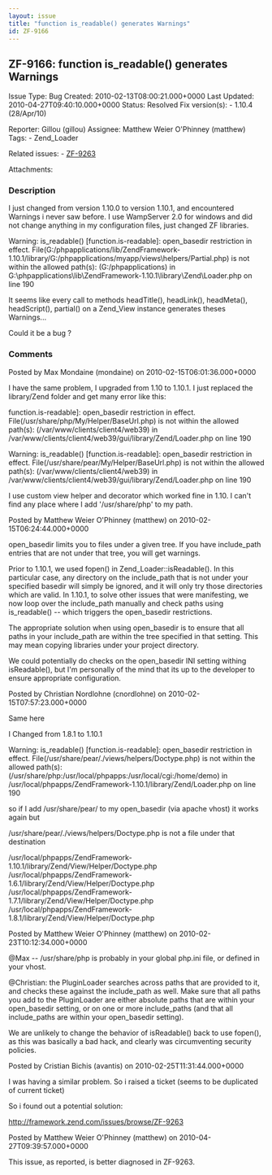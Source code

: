 ```yaml
---
layout: issue
title: "function is_readable() generates Warnings"
id: ZF-9166
---
```


ZF-9166: function is\_readable() generates Warnings 
----------------------------------------------------

 Issue Type: Bug Created: 2010-02-13T08:00:21.000+0000 Last Updated: 2010-04-27T09:40:10.000+0000 Status: Resolved Fix version(s): - 1.10.4 (28/Apr/10)
 
 Reporter:  Gillou (gillou)  Assignee:  Matthew Weier O'Phinney (matthew)  Tags: - Zend\_Loader
 
 Related issues: - [ZF-9263](/issues/browse/ZF-9263)
 
 Attachments: 
### Description

I just changed from version 1.10.0 to version 1.10.1, and encountered Warnings i never saw before. I use WampServer 2.0 for windows and did not change anything in my configuration files, just changed ZF libraries.

Warning: is\_readable() [function.is-readable]: open\_basedir restriction in effect. File(G:/phpapplications/lib/ZendFramework-1.10.1/library/G:/phpapplications/myapp/views\\helpers/Partial.php) is not within the allowed path(s): (<a>G:/phpapplications</a>) in G:\\phpapplications\\lib\\ZendFramework-1.10.1\\library\\Zend\\Loader.php on line 190

It seems like every call to methods headTitle(), headLink(), headMeta(), headScript(), partial() on a Zend\_View instance generates theses Warnings...

Could it be a bug ?

 

 

### Comments

Posted by Max Mondaine (mondaine) on 2010-02-15T06:01:36.000+0000

I have the same problem, I upgraded from 1.10 to 1.10.1. I just replaced the library/Zend folder and get many error like this:

function.is-readable]: open\_basedir restriction in effect. File(/usr/share/php/My/Helper/BaseUrl.php) is not within the allowed path(s): (/var/www/clients/client4/web39) in /var/www/clients/client4/web39/gui/library/Zend/Loader.php on line 190

Warning: is\_readable() [function.is-readable]: open\_basedir restriction in effect. File(/usr/share/pear/My/Helper/BaseUrl.php) is not within the allowed path(s): (/var/www/clients/client4/web39) in /var/www/clients/client4/web39/gui/library/Zend/Loader.php on line 190

I use custom view helper and decorator which worked fine in 1.10. I can't find any place where I add '/usr/share/php' to my path.

 

 

Posted by Matthew Weier O'Phinney (matthew) on 2010-02-15T06:24:44.000+0000

open\_basedir limits you to files under a given tree. If you have include\_path entries that are not under that tree, you will get warnings.

Prior to 1.10.1, we used fopen() in Zend\_Loader::isReadable(). In this particular case, any directory on the include\_path that is not under your specified basedir will simply be ignored, and it will only try those directories which are valid. In 1.10.1, to solve other issues that were manifesting, we now loop over the include\_path manually and check paths using is\_readable() -- which triggers the open\_basedir restrictions.

The appropriate solution when using open\_basedir is to ensure that all paths in your include\_path are within the tree specified in that setting. This may mean copying libraries under your project directory.

We could potentially do checks on the open\_basedir INI setting withing isReadable(), but I'm personally of the mind that its up to the developer to ensure appropriate configuration.

 

 

Posted by Christian Nordlohne (cnordlohne) on 2010-02-15T07:57:23.000+0000

Same here

I Changed from 1.8.1 to 1.10.1

Warning: is\_readable() [function.is-readable]: open\_basedir restriction in effect. File(/usr/share/pear/./views/helpers/Doctype.php) is not within the allowed path(s): (/usr/share/<a>php:/usr/local/phpapps:/usr/local/cgi:/home/demo</a>) in /usr/local/phpapps/ZendFramework-1.10.1/library/Zend/Loader.php on line 190

so if I add /usr/share/pear/ to my open\_basedir (via apache vhost) it works again but

/usr/share/pear/./views/helpers/Doctype.php is not a file under that destination

/usr/local/phpapps/ZendFramework-1.10.1/library/Zend/View/Helper/Doctype.php /usr/local/phpapps/ZendFramework-1.6.1/library/Zend/View/Helper/Doctype.php /usr/local/phpapps/ZendFramework-1.7.1/library/Zend/View/Helper/Doctype.php /usr/local/phpapps/ZendFramework-1.8.1/library/Zend/View/Helper/Doctype.php

 

 

Posted by Matthew Weier O'Phinney (matthew) on 2010-02-23T10:12:34.000+0000

@Max -- /usr/share/php is probably in your global php.ini file, or defined in your vhost.

@Christian: the PluginLoader searches across paths that are provided to it, and checks these against the include\_path as well. Make sure that all paths you add to the PluginLoader are either absolute paths that are within your open\_basedir setting, or on one or more include\_paths (and that all include\_paths are within your open\_basedir setting).

We are unlikely to change the behavior of isReadable() back to use fopen(), as this was basically a bad hack, and clearly was circumventing security policies.

 

 

Posted by Cristian Bichis (avantis) on 2010-02-25T11:31:44.000+0000

I was having a similar problem. So i raised a ticket (seems to be duplicated of current ticket)

So i found out a potential solution:

<http://framework.zend.com/issues/browse/ZF-9263>

 

 

Posted by Matthew Weier O'Phinney (matthew) on 2010-04-27T09:39:57.000+0000

This issue, as reported, is better diagnosed in ZF-9263.

 

 